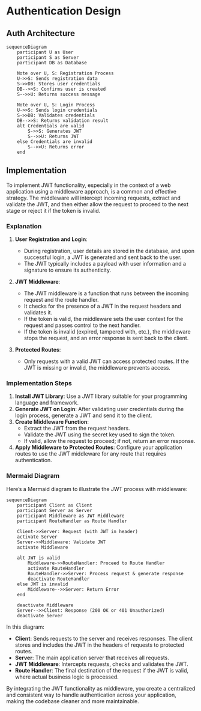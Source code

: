 # Authentication Design
## Auth Architecture
```mermaid
sequenceDiagram
    participant U as User
    participant S as Server
    participant DB as Database

    Note over U, S: Registration Process
    U->>S: Sends registration data
    S->>DB: Stores user credentials
    DB-->>S: Confirms user is created
    S-->>U: Returns success message

    Note over U, S: Login Process
    U->>S: Sends login credentials
    S->>DB: Validates credentials
    DB-->>S: Returns validation result
    alt Credentials are valid
        S->>S: Generates JWT
        S-->>U: Returns JWT
    else Credentials are invalid
        S-->>U: Returns error
    end
```



## Implementation
To implement JWT functionality, especially in the context of a web application using a middleware approach, is a common and effective strategy. The middleware will intercept incoming requests, extract and validate the JWT, and then either allow the request to proceed to the next stage or reject it if the token is invalid.

### Explanation

1. **User Registration and Login**:
   - During registration, user details are stored in the database, and upon successful login, a JWT is generated and sent back to the user.
   - The JWT typically includes a payload with user information and a signature to ensure its authenticity.

2. **JWT Middleware**:
   - The JWT middleware is a function that runs between the incoming request and the route handler.
   - It checks for the presence of a JWT in the request headers and validates it.
   - If the token is valid, the middleware sets the user context for the request and passes control to the next handler.
   - If the token is invalid (expired, tampered with, etc.), the middleware stops the request, and an error response is sent back to the client.

3. **Protected Routes**:
   - Only requests with a valid JWT can access protected routes. If the JWT is missing or invalid, the middleware prevents access.

### Implementation Steps

1. **Install JWT Library**: Use a JWT library suitable for your programming language and framework.
2. **Generate JWT on Login**: After validating user credentials during the login process, generate a JWT and send it to the client.
3. **Create Middleware Function**:
   - Extract the JWT from the request headers.
   - Validate the JWT using the secret key used to sign the token.
   - If valid, allow the request to proceed; if not, return an error response.
4. **Apply Middleware to Protected Routes**: Configure your application routes to use the JWT middleware for any route that requires authentication.

### Mermaid Diagram

Here’s a Mermaid diagram to illustrate the JWT process with middleware:

```mermaid
sequenceDiagram
    participant Client as Client
    participant Server as Server
    participant Middleware as JWT Middleware
    participant RouteHandler as Route Handler

    Client->>Server: Request (with JWT in header)
    activate Server
    Server->>Middleware: Validate JWT
    activate Middleware

    alt JWT is valid
        Middleware->>RouteHandler: Proceed to Route Handler
        activate RouteHandler
        RouteHandler->>Server: Process request & generate response
        deactivate RouteHandler
    else JWT is invalid
        Middleware-->>Server: Return Error
    end

    deactivate Middleware
    Server-->>Client: Response (200 OK or 401 Unauthorized)
    deactivate Server
```

In this diagram:

- **Client**: Sends requests to the server and receives responses. The client stores and includes the JWT in the headers of requests to protected routes.
- **Server**: The main application server that receives all requests.
- **JWT Middleware**: Intercepts requests, checks and validates the JWT.
- **Route Handler**: The final destination of the request if the JWT is valid, where actual business logic is processed.

By integrating the JWT functionality as middleware, you create a centralized and consistent way to handle authentication across your application, making the codebase cleaner and more maintainable.